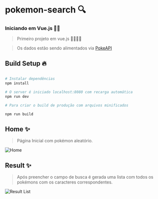 # pokemon-search 🔍
### Iniciando em Vue.js  📖🧨
  
> Primeiro projeto em vue.js 🚀👩🏿‍🚀

> Os dados estão sendo alimentados via [PokeAPI](https://pokeapi.co/)

  

## Build Setup 🔥

```  bash

# Instalar dependências
npm install

# O server é iniciado localhost:8080 com recarga automática
npm run dev

# Para criar o build de produção com arquivos minificados

npm run build

```

## Home ✨
> Página Inicial com pokémon aleatório.

![Home](https://github.com/bruno-ralmeida/pokemon-search/blob/main/image-project/home.PNG?raw=true)

  

## Result ✨
> Após preencher o campo de busca é gerada uma lista com todos os pokémons com os caracteres correspondentes. 

![Result List](https://github.com/bruno-ralmeida/pokemon-search/blob/main/image-project/result-list.PNG?raw=true)